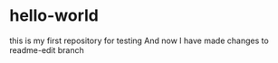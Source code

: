 # hello-world
this is my first repository for testing 
And now I have made changes to readme-edit branch
